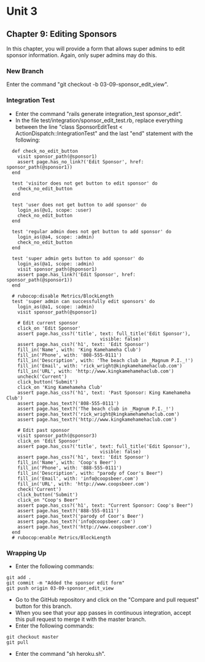 # Unit 3
## Chapter 9: Editing Sponsors
In this chapter, you will provide a form that allows super admins to edit sponsor information.  Again, only super admins may do this.

### New Branch
Enter the command "git checkout -b 03-09-sponsor_edit_view".

### Integration Test
* Enter the command "rails generate integration_test sponsor_edit".
* In the file test/integration/sponsor_edit_test.rb, replace everything between the line "class SponsorEditTest < ActionDispatch::IntegrationTest" and the last "end" statement with the following:
```
  def check_no_edit_button
    visit sponsor_path(@sponsor1)
    assert page.has_no_link?('Edit Sponsor', href: sponsor_path(@sponsor1))
  end

  test 'visitor does not get button to edit sponsor' do
    check_no_edit_button
  end

  test 'user does not get button to add sponsor' do
    login_as(@u1, scope: :user)
    check_no_edit_button
  end

  test 'regular admin does not get button to add sponsor' do
    login_as(@a4, scope: :admin)
    check_no_edit_button
  end

  test 'super admin gets button to add sponsor' do
    login_as(@a1, scope: :admin)
    visit sponsor_path(@sponsor1)
    assert page.has_link?('Edit Sponsor', href: sponsor_path(@sponsor1))
  end

  # rubocop:disable Metrics/BlockLength
  test 'super admin can successfully edit sponsors' do
    login_as(@a1, scope: :admin)
    visit sponsor_path(@sponsor1)

    # Edit current sponsor
    click_on 'Edit Sponsor'
    assert page.has_css?('title', text: full_title('Edit Sponsor'),
                                  visible: false)
    assert page.has_css?('h1', text: 'Edit Sponsor')
    fill_in('Name', with: 'King Kamehameha Club')
    fill_in('Phone', with: '808-555-0111')
    fill_in('Description', with: 'The beach club in _Magnum P.I._!')
    fill_in('Email', with: 'rick_wright@kingkamehamehaclub.com')
    fill_in('URL', with: 'http://www.kingkamehamehaclub.com')
    uncheck('Current')
    click_button('Submit')
    click_on 'King Kamehameha Club'
    assert page.has_css?('h1', text: 'Past Sponsor: King Kamehameha Club')
    assert page.has_text?('808-555-0111')
    assert page.has_text?('The beach club in _Magnum P.I._!')
    assert page.has_text?('rick_wright@kingkamehamehaclub.com')
    assert page.has_text?('http://www.kingkamehamehaclub.com')

    # Edit past sponsor
    visit sponsor_path(@sponsor3)
    click_on 'Edit Sponsor'
    assert page.has_css?('title', text: full_title('Edit Sponsor'),
                                  visible: false)
    assert page.has_css?('h1', text: 'Edit Sponsor')
    fill_in('Name', with: 'Coop's Beer')
    fill_in('Phone', with: '888-555-0111')
    fill_in('Description', with: "parody of Coor's Beer")
    fill_in('Email', with: 'info@coopsbeer.com')
    fill_in('URL', with: 'http://www.coopsbeer.com')
    check('Current')
    click_button('Submit')
    click_on "Coop's Beer"
    assert page.has_css?('h1', text: "Current Sponsor: Coop's Beer")
    assert page.has_text?('888-555-0111')
    assert page.has_text?('parody of Coor's Beer')
    assert page.has_text?('info@coopsbeer.com')
    assert page.has_text?('http://www.coopsbeer.com')
  end
  # rubocop:enable Metrics/BlockLength
```


### Wrapping Up
* Enter the following commands:
```
git add .
git commit -m "Added the sponsor edit form"
git push origin 03-09-sponsor_edit_view
```
* Go to the GitHub repository and click on the "Compare and pull request" button for this branch.
* When you see that your app passes in continuous integration, accept this pull request to merge it with the master branch.
* Enter the following commands:
```
git checkout master
git pull
```
* Enter the command "sh heroku.sh". 
